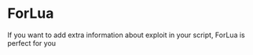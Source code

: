 # ForLua
If you want to add extra information about exploit in your script, ForLua is perfect for you
